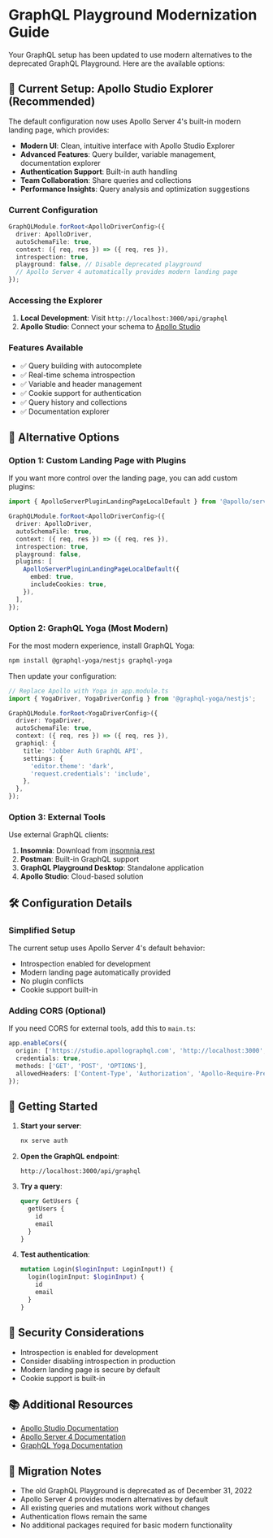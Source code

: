 # GraphQL Playground Modernization Guide

Your GraphQL setup has been updated to use modern alternatives to the deprecated GraphQL Playground. Here are the available options:

## 🚀 Current Setup: Apollo Studio Explorer (Recommended)

The default configuration now uses Apollo Server 4's built-in modern landing page, which provides:

- **Modern UI**: Clean, intuitive interface with Apollo Studio Explorer
- **Advanced Features**: Query builder, variable management, documentation explorer
- **Authentication Support**: Built-in auth handling
- **Team Collaboration**: Share queries and collections
- **Performance Insights**: Query analysis and optimization suggestions

### Current Configuration

```typescript
GraphQLModule.forRoot<ApolloDriverConfig>({
  driver: ApolloDriver,
  autoSchemaFile: true,
  context: ({ req, res }) => ({ req, res }),
  introspection: true,
  playground: false, // Disable deprecated playground
  // Apollo Server 4 automatically provides modern landing page
});
```

### Accessing the Explorer

1. **Local Development**: Visit `http://localhost:3000/api/graphql`
2. **Apollo Studio**: Connect your schema to [Apollo Studio](https://studio.apollographql.com)

### Features Available

- ✅ Query building with autocomplete
- ✅ Real-time schema introspection
- ✅ Variable and header management
- ✅ Cookie support for authentication
- ✅ Query history and collections
- ✅ Documentation explorer

## 🔧 Alternative Options

### Option 1: Custom Landing Page with Plugins

If you want more control over the landing page, you can add custom plugins:

```typescript
import { ApolloServerPluginLandingPageLocalDefault } from '@apollo/server/plugin/landingPage/default';

GraphQLModule.forRoot<ApolloDriverConfig>({
  driver: ApolloDriver,
  autoSchemaFile: true,
  context: ({ req, res }) => ({ req, res }),
  introspection: true,
  playground: false,
  plugins: [
    ApolloServerPluginLandingPageLocalDefault({
      embed: true,
      includeCookies: true,
    }),
  ],
});
```

### Option 2: GraphQL Yoga (Most Modern)

For the most modern experience, install GraphQL Yoga:

```bash
npm install @graphql-yoga/nestjs graphql-yoga
```

Then update your configuration:

```typescript
// Replace Apollo with Yoga in app.module.ts
import { YogaDriver, YogaDriverConfig } from '@graphql-yoga/nestjs';

GraphQLModule.forRoot<YogaDriverConfig>({
  driver: YogaDriver,
  autoSchemaFile: true,
  context: ({ req, res }) => ({ req, res }),
  graphiql: {
    title: 'Jobber Auth GraphQL API',
    settings: {
      'editor.theme': 'dark',
      'request.credentials': 'include',
    },
  },
});
```

### Option 3: External Tools

Use external GraphQL clients:

1. **Insomnia**: Download from [insomnia.rest](https://insomnia.rest)
2. **Postman**: Built-in GraphQL support
3. **GraphQL Playground Desktop**: Standalone application
4. **Apollo Studio**: Cloud-based solution

## 🛠️ Configuration Details

### Simplified Setup

The current setup uses Apollo Server 4's default behavior:

- Introspection enabled for development
- Modern landing page automatically provided
- No plugin conflicts
- Cookie support built-in

### Adding CORS (Optional)

If you need CORS for external tools, add this to `main.ts`:

```typescript
app.enableCors({
  origin: ['https://studio.apollographql.com', 'http://localhost:3000', 'http://localhost:4200', /^http:\/\/localhost:\d+$/],
  credentials: true,
  methods: ['GET', 'POST', 'OPTIONS'],
  allowedHeaders: ['Content-Type', 'Authorization', 'Apollo-Require-Preflight'],
});
```

## 🎯 Getting Started

1. **Start your server**:

   ```bash
   nx serve auth
   ```

2. **Open the GraphQL endpoint**:

   ```
   http://localhost:3000/api/graphql
   ```

3. **Try a query**:

   ```graphql
   query GetUsers {
     getUsers {
       id
       email
     }
   }
   ```

4. **Test authentication**:
   ```graphql
   mutation Login($loginInput: LoginInput!) {
     login(loginInput: $loginInput) {
       id
       email
     }
   }
   ```

## 🔐 Security Considerations

- Introspection is enabled for development
- Consider disabling introspection in production
- Modern landing page is secure by default
- Cookie support is built-in

## 📚 Additional Resources

- [Apollo Studio Documentation](https://www.apollographql.com/docs/studio/)
- [Apollo Server 4 Documentation](https://www.apollographql.com/docs/apollo-server/)
- [GraphQL Yoga Documentation](https://the-guild.dev/graphql/yoga-server)

## 🚨 Migration Notes

- The old GraphQL Playground is deprecated as of December 31, 2022
- Apollo Server 4 provides modern alternatives by default
- All existing queries and mutations work without changes
- Authentication flows remain the same
- No additional packages required for basic modern functionality
